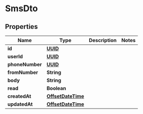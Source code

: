 

# SmsDto

## Properties

Name | Type | Description | Notes
------------ | ------------- | ------------- | -------------
**id** | [**UUID**](UUID) |  | 
**userId** | [**UUID**](UUID) |  | 
**phoneNumber** | [**UUID**](UUID) |  | 
**fromNumber** | **String** |  | 
**body** | **String** |  | 
**read** | **Boolean** |  | 
**createdAt** | [**OffsetDateTime**](OffsetDateTime) |  | 
**updatedAt** | [**OffsetDateTime**](OffsetDateTime) |  | 



